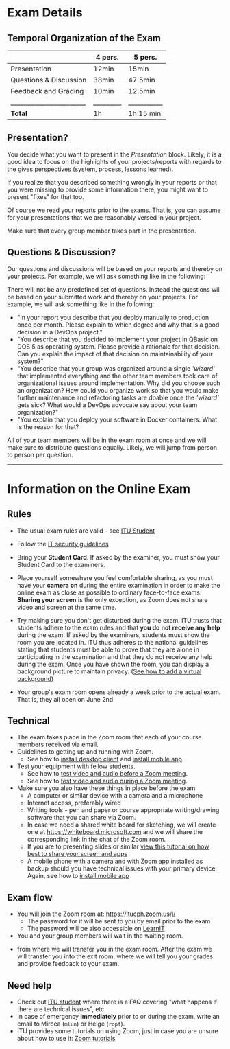 # Exam Details

## Temporal Organization of the Exam

|                        |  4 pers.|    5 pers.|
|------------------------|---------|-----------|
| Presentation           |   12min |   15min   |
| Questions & Discussion |   38min |   47.5min |
| Feedback and Grading   |   10min |   12.5min |
|________________________|_________|___________|
| **Total**              |      1h | 1h 15 min |


## Presentation?

You decide what you want to present in the _Presentation_ block. Likely, it is a good idea to focus on the highlights of your projects/reports with regards to the gives perspectives (system, process, lessons learned). 

If you realize that you described something wrongly in your reports or that you were missing to provide some information there, you might want to present "fixes" for that too.

Of course we read your reports prior to the exams. That is, you can assume for your presentations that we are reasonably versed in your project.

Make sure that every group member takes part in the presentation.


## Questions & Discussion?

Our questions and discussions will be based on your reports and thereby on your projects. For example, we will ask something like in the following:

There will not be any predefined set of questions. Instead the questions will be based on your submitted work and thereby on your projects. For example, we will ask something like in the following: 

  - "In your report you describe that you deploy manually to production once per month. Please explain to which degree and why that is a good decision in a DevOps project."
  - "You describe that you decided to implement your project in QBasic on DOS 5 as operating system. Please provide a rationale for that decision. Can you explain the impact of that decision on maintainability of your system?"
  - "You describe that your group was organized around a single _'wizard'_ that implemented everything and the other team members took care of organizational issues around implementation. Why did you choose such an organization? How could you organize work so that you would make further maintenance and refactoring tasks are doable once the _'wizard'_ gets sick? What would a DevOps advocate say about your team organization?"
  - "You explain that you deploy your software in Docker containers. What is the reason for that?

All of your team members will be in the exam room at once and we will make sure to distribute questions equally. Likely, we will jump from person to person per question.


--------------------------------------------------------------------------------

# Information on the Online Exam

## Rules 

  * The usual exam rules are valid - see [ITU Student](https://itustudent.itu.dk/)
  * Follow the [IT security guidelines](https://itustudent.itu.dk/news/information-about-coronavirus/zoom-and-cyber-security)
  * Bring your **Student Card**. If asked by the examiner, you must show your Student Card to the examiners. 
  * Place yourself somewhere you feel comfortable sharing, as you must have your **camera on** during the entire examination in order to make the online exam as close as possible to ordinary face-to-face exams. **Sharing your screen** is the only exception, as Zoom does not share video and screen at the same time. 
  * Try making sure you don't get disturbed during the exam. ITU trusts that students adhere to the exam rules and that **you do not receive any help** during the exam. If asked by the examiners, students must show the room you are located in. ITU thus adheres to the national guidelines stating that students must be able to prove that they are alone in participating in the examination and that they do not receive any help during the exam. Once you have shown the room, you can display a background picture to maintain privacy. ([See how to add a virtual background](https://app.vidgrid.com/view/gr7foPDWpx2E))

  * Your group's exam room opens already a week prior to the actual exam. That is, they all open on June 2nd



## Technical 

  * The exam takes place in the Zoom room that each of your course members received via email.
  * Guidelines to getting up and running with Zoom.
    * See how to [install desktop client](https://app.vidgrid.com/view/zwtFgRM5D7OM) and [install mobile app](https://app.vidgrid.com/view/8rw7BQDSxly4)
  * Test your equipment with fellow students.
    * See how to [test video and audio before a Zoom meeting](https://app.vidgrid.com/view/YKWE74S7k9nF).
    * See how to [test video and audio during a Zoom meeting](https://app.vidgrid.com/view/VoGOAAkmUkjo).
  * Make sure you also have these things in place before the exam: 
    - A computer or similar device with a camera and a microphone
    - Internet access, preferably wired
    - Writing tools - pen and paper or course appropriate writing/drawing software that you can share via Zoom. 
    - In case we need a shared white board for sketching, we will create one at https://whiteboard.microsoft.com and we will share the corresponding link in the chat of the Zoom room.
    - If you are to presenting slides or similar [view this tutorial on how best to share your screen and apps](https://app.vidgrid.com/view/qfJy3NVgDCd8)
    - A mobile phone with a camera and with Zoom app installed as backup should you have technical issues with your primary device. Again, see how to [install mobile app](https://app.vidgrid.com/view/8rw7BQDSxly4)

## Exam flow

  * You will join the Zoom room at: [https://itucph.zoom.us/j/<TBA>](https://itucph.zoom.us/j/<TBA>)
    - The password for it will be sent to you by email prior to the exam
    - The password will be also accessible on [LearnIT](https://learnit.itu.dk/mod/page/view.php?id=119729)
  * You and your group members will wait in the waiting room.
   - from where we will transfer you in the exam room. After the exam we will transfer you into the exit room, where we will tell you your grades and provide feedback to your exam.

## Need help

  * Check out [ITU student](https://itustudent.itu.dk/study-administration/exams/online-oral-exams) where there is a FAQ covering "what happens if there are technical issues", etc. 
  * In case of emergency **immediately** prior to or during the exam, write an email to Mircea (`mlun`) or Helge (`ropf`). 
  * ITU provides some tutorials on using Zoom, just in case you are unsure about how to use it: [Zoom tutorials](https://app.vidgrid.com/content/zu3xRXrm7mmR)



